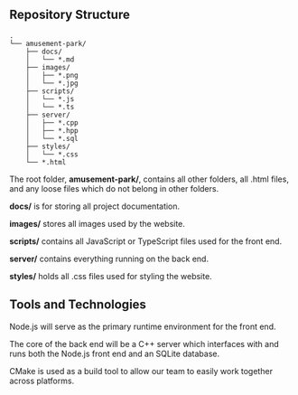## Repository Structure
```
.
└── amusement-park/
    ├── docs/
    │   └── *.md
    ├── images/
    │   ├── *.png
    │   └── *.jpg
    ├── scripts/
    │   └── *.js
    │   └── *.ts
    ├── server/
    │   ├── *.cpp
    │   ├── *.hpp
    │   └── *.sql
    ├── styles/
    │   └── *.css
    └── *.html
```

The root folder, **amusement-park/**, contains all other folders, all .html files, and any loose files which do not belong in other folders. 

**docs/** is for storing all project documentation. 

**images/** stores all images used by the website. 

**scripts/** contains all JavaScript or TypeScript files used for the front end.

**server/** contains everything running on the back end. 

**styles/** holds all .css files used for styling the website. 

## Tools and Technologies

Node.js will serve as the primary runtime environment for the front end. 

The core of the back end will be a C++ server which interfaces with and runs both the Node.js front end and an SQLite database. 

CMake is used as a build tool to allow our team to easily work together across platforms. 
